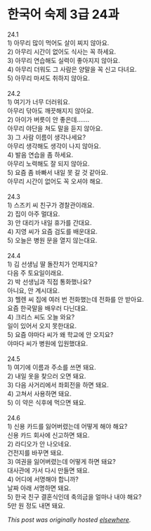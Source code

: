 # 한국어 숙제 3급 24과

<p>24.1<br>1) 아무리 많이 먹어도 살이 찌지 않아요.<br>2) 아무리 시간이 없어도 식사는 꼭 하세요.<br>3) 아무리 연습해도 실력이 좋아지지 않아요.<br>4) 아무리 더워도 그 사람은 양말을 꼭 신고 다녀요.<br>5) 아무리 마셔도 취하지 않아요.<br><br>24.2<br>1) 여기가 너무 더러워요.<br>아무리 닦아도 깨끗해지지 않아요.<br>2) 아이가 버릇이 안 좋은데.......<br>아무리 야단을 쳐도 말을 듣지 않아요.<br>3) 그 사람 이름이 생각나세요?<br>아무리 생각해도 생각이 나지 않아요.<br>4) 발음 연습을 좀 하세요.<br>아무리 노력해도 잘 되지 않아요.<br>5) 요즘 좀 바빠서 내일 못 갈 것 같아요.<br>아무리 시간이 없어도 꼭 오셔야 해요.<br><br>24.3<br>1) 스즈키 씨 친구가 경찰관이래요.<br>2) 집이 아주 멀대요.<br>3) 안 대리가 내일 휴가를 간대요.<br>4) 지영 씨가 요즘 검도를 배운대요.<br>5) 오늘은 병원 문을 열지 않는대요.<br><br>24.4<br>1) 김 선생님 딸 돌잔치가 언제지요?<br>다음 주 토요일이래요.<br>2) 박 선생님과 직접 통화했나요?<br>아니요, 안 계시대요.<br>3) 헬렌 씨 집에 여러 번 전화했는데 전화를 안 받아요.<br>요즘 한국말을 배우러 다닌대요.<br>4) 크리스 씨도 오늘 와요?<br>일이 있어서 오지 못한대요.<br>5) 요즘 야마다 씨가 왜 학교에 안 오지요?<br>야마다 씨가 병원에 입원했대요.<br><br>24.5<br>1) 여기에 이름과 주소를 쓰면 돼요.<br>2) 내일 옷을 찾으러 오면 돼요.<br>3) 다음 사거리에서 좌회전을 하면 돼요.<br>4) 고쳐서 사용하면 돼요.<br>5) 이 약은 식후에 먹으면 돼요.<br><br>24.6<br>1) 신용 카드를 잃어버렸는데 어떻게 해야 해요?<br>신용 카드 회사에 신고하면 돼요.<br>2) 라디오가 안 나오네요.<br>건전지를 바꾸면 돼요.<br>3) 여권을 잃어버렸는데 어떻게 하면 돼요?<br>대사관에 가서 다시 만들면 돼요.<br>4) 어디에 서명해야 합니까?<br>날짜 아래 서명하면 돼요.<br>5) 한국 친구 결혼식인데 축의금을 얼마나 내야 해요?<br>5만 원 정도 내면 돼요.</p>


*This post was originally hosted [elsewhere](http://planspace.blogspot.com/2009/05/3-24.html).*
